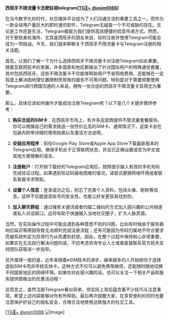 **西班牙不限流量卡怎麽註冊telegram[[TG💪+ @esim1088](https://t.me/s/esim1088)]**

在当今数字化的时代，社交媒体平台成为了人们沟通交流的重要工具之一。而作为一款全球用户量巨大的即时通讯软件，Telegram无疑是一个不可或缺的存在。无论是工作还是生活，Telegram都能为我们提供高效便捷的信息传递方式。然而，对于那些身处海外、尤其是西班牙的朋友来说，如何注册并使用Telegram可能会成为一项挑战。今天，我们就来聊聊关于西班牙不限流量卡与Telegram注册的相关话题。

首先，让我们了解一下为什么选择西班牙不限流量卡对注册Telegram如此重要。随着互联网技术的发展，许多国家和地区都推出了针对国际用户的特殊通信套餐，其中包括西班牙。这些不限流量卡不仅能够帮助用户节省网络费用，还能够在一定程度上解决因地理位置限制而导致的服务不可用问题。特别是对于需要频繁使用Telegram进行跨国沟通的人来说，拥有一张合适的西班牙不限流量卡显得尤为重要。

那么，具体应该如何操作才能成功注册Telegram呢？以下是几个关键步骤供参考：

1. **购买合适的SIM卡**：在西班牙市场上，有许多运营商提供不限流量套餐服务。你可以根据自己的需求挑选一张性价比高的SIM卡。通常情况下，这类卡会在包装内附带详细的使用指南以及激活方法说明。

2. **安装应用程序**：前往Google Play Store或Apple App Store下载最新版本的Telegram应用。确保手机处于正常联网状态，并且已正确设置语言为中文或其他方便理解的语言。

3. **注册账户**：打开刚下载好的Telegram应用后，按照提示输入有效的手机号码完成验证过程。如果遇到验证码接收困难的情况，请尝试更换网络环境或者联系客服寻求帮助。

4. **设置个人信息**：登录成功之后，别忘了完善个人资料，包括头像、昵称等信息。这样不仅能提高账号的安全性，也能让好友更容易找到你。

5. **加入聊天群组**：通过搜索关键词或者扫描二维码的方式加入感兴趣的公共频道或私人对话窗口。这将有助于快速融入当地社交圈子，扩大人脉资源。

当然，在实际操作过程中可能会遇到各种意想不到的问题。比如有时候由于服务器响应延迟等原因导致无法顺利完成注册流程；还有可能因为号码归属地不符合要求而被系统判定为异常行为从而遭到封禁。因此，在整个过程中保持耐心非常重要。如果实在无法自行解决问题的话，不妨考虑咨询专业人士或者直接联系官方技术支持团队获取进一步指导。

另外值得一提的是，近年来随着eSIM技术的进步，越来越多的人开始倾向于选择虚拟SIM卡而非传统实体卡。这种方式不仅可以避免携带麻烦，还能随时随地切换不同国家地区的网络环境。如果你对此感兴趣的话，也可以关注一下相关产品和服务提供商推出的优惠活动哦！

总而言之，虽然注册Telegram看似简单，但实际上背后蕴含着不少技巧与注意事项。希望上述内容能够对你有所帮助。最后再次提醒大家，在享受便利的同时也要注意保护好自己的隐私安全，合理合法地使用这款强大的社交工具。

[[TG💪+ @esim1088](https://t.me/s/esim1088) ![Image](https://i.postimg.cc/4NQfJmqS/Snipaste-2025-05-13-00-14-12.png)]